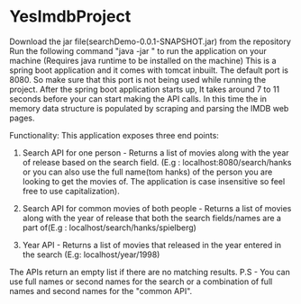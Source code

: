 # YesImdbProject
Download the jar file(searchDemo-0.0.1-SNAPSHOT.jar) from the repository
Run the following command "java -jar <location of the jar file>" to run the application on your machine (Requires java runtime to be installed on the machine)
This is a spring boot application and it comes with tomcat inbuilt. The default port is 8080. So make sure that this port is not being used while running the project.
After the spring boot application starts up, It takes around 7 to 11 seconds before your can start making the API calls.
In this time the in memory data structure is populated by scraping and parsing the IMDB web pages.

  
Functionality:
This application exposes three end points:
  
1. Search API for one person - Returns a list of movies along with the year of release based on the search field. (E.g : localhost:8080/search/hanks or you can also use the full name(tom hanks) of the person you are looking to get the movies of. The application is case insensitive so feel free to use capitalization).

2. Search API for common movies of both people -  Returns a list of movies along with the year of release that both the search fields/names are a part of(E.g : localhost/search/hanks/spielberg)

3. Year API - Returns a list of movies that released in the year entered in the search (E.g: localhost/year/1998)
  
The APIs return an empty list if there are no matching results.
P.S - You can use full names or second names for the search or a combination of full names and second names for the "common API".


